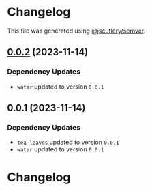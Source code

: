 # Changelog

This file was generated using [@jscutlery/semver](https://github.com/jscutlery/semver).

## [0.0.2](https://github.com/vaagnavanesyan/onyx/compare/tea-0.0.1...tea-0.0.2) (2023-11-14)

### Dependency Updates

* `water` updated to version `0.0.1`
## 0.0.1 (2023-11-14)

### Dependency Updates

* `tea-leaves` updated to version `0.0.1`
* `water` updated to version `0.0.1`
# Changelog
